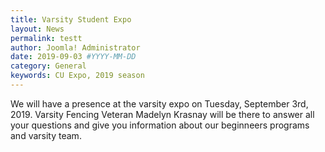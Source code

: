 ```yaml
---
title: Varsity Student Expo
layout: News
permalink: testt
author: Joomla! Administrator
date: 2019-09-03 #YYYY-MM-DD
category: General
keywords: CU Expo, 2019 season
---
```


We will have a presence at the varsity expo on Tuesday, September 3rd, 2019.  Varsity Fencing Veteran Madelyn Krasnay will be there to answer all your questions and give you information about our beginneers programs and varsity team.